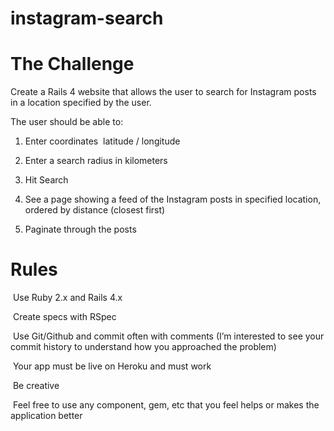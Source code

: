 # instagram-search
# The Challenge

Create a Rails 4 website that allows the user to search for Instagram posts in a location specified by the user.

The user should be able to:

1. Enter coordinates ­ latitude / longitude

2. Enter a search radius in kilometers

3. Hit Search

4. See a page showing a feed of the Instagram posts in specified location, ordered by distance (closest first)

4. Paginate through the posts

# Rules

­ Use Ruby 2.x and Rails 4.x

­ Create specs with RSpec

­ Use Git/Github and commit often with comments (I’m interested to see your commit history to understand how you approached the problem)

­ Your app must be live on Heroku and must work

­ Be creative

­ Feel free to use any component, gem, etc that you feel helps or makes the application better
